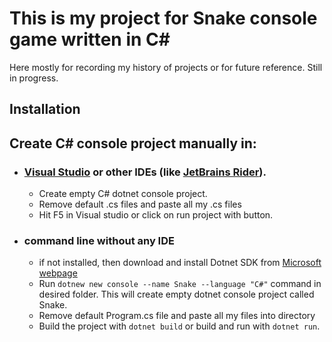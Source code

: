 # This is my project for **Snake console** game written in **C#**

Here mostly for recording my history of projects or for future reference. Still in progress.

## **Installation**
## Create C# console project manually in:
- ### [Visual Studio](https://visualstudio.microsoft.com/downloads) or other IDEs (like [JetBrains Rider](https://www.jetbrains.com/rider/download)).
    - Create empty C# dotnet console project.
    - Remove default .cs files and paste all my .cs files
    - Hit F5 in Visual studio or click on run project with button.
- ### command line without any IDE 
    - if not installed, then download and install Dotnet SDK from [Microsoft webpage](https://dotnet.microsoft.com/en-us/download)
    - Run `dotnew new console --name Snake --language "C#"` command in desired folder. This will create empty dotnet console project called Snake.
    - Remove default Program.cs file and paste all my files into directory
    - Build the project with `dotnet build` or build and run with `dotnet run`.
